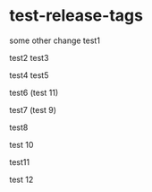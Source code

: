 # test-release-tags

some other change
test1

test2
test3

test4
test5

test6 (test 11)

test7 (test 9)

test8

test 10

test11

test 12